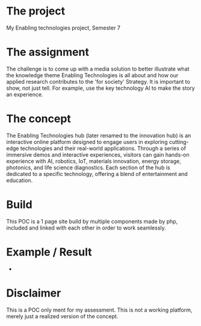 # The project
My Enabling technologies project, Semester 7

# The assignment
The challenge is to come up with a media solution to better illustrate what the knowledge theme
Enabling Technologies is all about and how our applied research contributes to the 'for society'
Strategy. It is important to show, not just tell. For example, use the key technology AI to make
the story an experience.

# The concept
The Enabling Technologies hub (later renamed to the innovation hub) is an interactive online
platform designed to engage users in exploring cutting-edge technologies and their real-world
applications. Through a series of immersive demos and interactive experiences, visitors can
gain hands-on experience with AI, robotics, IoT, materials innovation, energy storage, photonics,
and life science diagnostics. Each section of the hub is dedicated to a specific technology,
offering a blend of entertainment and education.

# Build
This POC is a 1 page site build by multiple components made by php, included and
linked with each other in order to work seamlessly.

# Example / Result
-

# Disclaimer
This is a POC only ment for my assessment. This is not a working platform, merely just a
realized version of the concept.